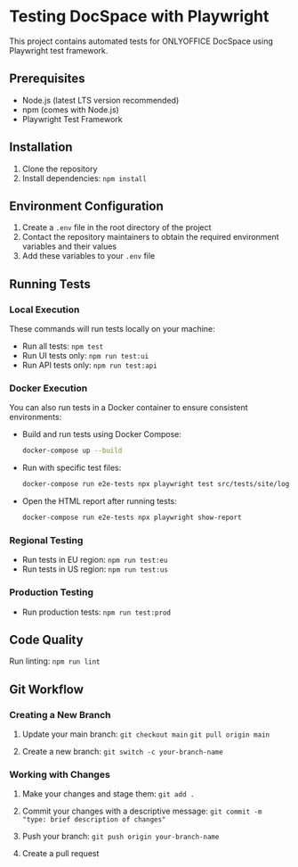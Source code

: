# Testing DocSpace with Playwright

This project contains automated tests for ONLYOFFICE DocSpace using Playwright test framework.

## Prerequisites

- Node.js (latest LTS version recommended)
- npm (comes with Node.js)
- Playwright Test Framework

## Installation

1. Clone the repository
2. Install dependencies: `npm install`

## Environment Configuration

1. Create a `.env` file in the root directory of the project
2. Contact the repository maintainers to obtain the required environment variables and their values
3. Add these variables to your `.env` file

## Running Tests

### Local Execution

These commands will run tests locally on your machine:

- Run all tests: `npm test`
- Run UI tests only: `npm run test:ui`
- Run API tests only: `npm run test:api`

### Docker Execution

You can also run tests in a Docker container to ensure consistent environments:

- Build and run tests using Docker Compose:
  ```bash
  docker-compose up --build
  ```

- Run with specific test files:
  ```bash
  docker-compose run e2e-tests npx playwright test src/tests/site/login-page.spec.ts
  ```

- Open the HTML report after running tests:
  ```bash
  docker-compose run e2e-tests npx playwright show-report
  ```

### Regional Testing

- Run tests in EU region: `npm run test:eu`
- Run tests in US region: `npm run test:us`

### Production Testing

- Run production tests: `npm run test:prod`

## Code Quality

Run linting:
`npm run lint`

## Git Workflow

### Creating a New Branch

1. Update your main branch:
   `git checkout main`
   `git pull origin main`

2. Create a new branch:
   `git switch -c your-branch-name`

### Working with Changes

1. Make your changes and stage them:
   `git add .`

2. Commit your changes with a descriptive message:
   `git commit -m "type: brief description of changes"`

3. Push your branch:
   `git push origin your-branch-name`

4. Create a pull request
